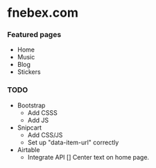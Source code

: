 # fnebex.com

### Featured pages
- Home
- Music
- Blog
- Stickers

### TODO
* Bootstrap
  * Add CSSS
  * Add JS
* Snipcart
  * Add CSS/JS
  * Set up "data-item-url" correctly
* Airtable
  * Integrate API
[] Center text on home page.